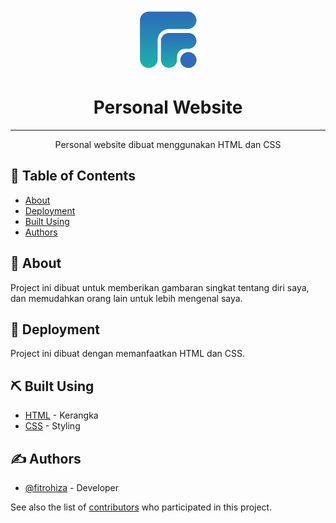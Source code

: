 <p align="center">
  <a href="" rel="noopener">
 <img width=100px height=100px src="assets/img/fimLogo.png" alt="Project logo"></a>
</p>

<h1 align="center">Personal Website</h1>

---

<p align="center">Personal website dibuat menggunakan HTML dan CSS
    <br> 
</p>

## 📝 Table of Contents

- [About](#about)
- [Deployment](#deployment)
- [Built Using](#built_using)
- [Authors](#authors)

## 🧐 About <a name = "about"></a>

Project ini dibuat untuk memberikan gambaran singkat tentang diri saya, dan memudahkan orang lain untuk lebih mengenal saya.

## 🚀 Deployment <a name = "deployment"></a>

Project ini dibuat dengan memanfaatkan HTML dan CSS.

## ⛏️ Built Using <a name = "built_using"></a>

- [HTML](https://www.w3schools.com/html/default.asp) - Kerangka
- [CSS](https://www.w3schools.com/css/) - Styling

## ✍️ Authors <a name = "authors"></a>

- [@fitrohiza](https://github.com/fitrohiza) - Developer

See also the list of [contributors](https://github.com/kylelobo/The-Documentation-Compendium/contributors) who participated in this project.
